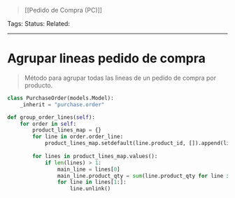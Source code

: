 > [[Pedido de Compra (PC)]]

Tags: 
Status: 
Related: 

___

# Agrupar lineas pedido de compra
> Método para agrupar todas las lineas de un pedido de compra por producto.

```python
class PurchaseOrder(models.Model):  
    _inherit = "purchase.order"

def group_order_lines(self):  
    for order in self:  
        product_lines_map = {}  
        for line in order.order_line:  
            product_lines_map.setdefault(line.product_id, []).append(line)  
  
        for lines in product_lines_map.values():  
            if len(lines) > 1:  
                main_line = lines[0]  
                main_line.product_qty = sum(line.product_qty for line in lines)  
                for line in lines[1:]:  
                    line.unlink()
```

